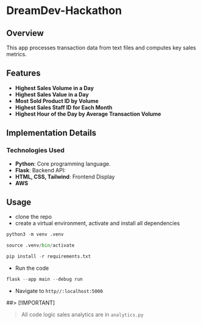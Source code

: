 # DreamDev-Hackathon

## Overview
This app processes transaction data from text files and computes key sales metrics. 

## Features
- **Highest Sales Volume in a Day** 
- **Highest Sales Value in a Day**
- **Most Sold Product ID by Volume**
- **Highest Sales Staff ID for Each Month**
- **Highest Hour of the Day by Average Transaction Volume**

## Implementation Details
### Technologies Used
- **Python**: Core programming language.
- **Flask**: Backend API:
- **HTML, CSS, Tailwind**: Frontend Display
- **AWS**

## Usage
- clone the repo
- create a virtual environment, activate and install all dependencies
```py
python3 -m venv .venv

source .venv/bin/activate

pip install -r requirements.txt
```
- Run the code
```py
flask --app main --debug run

```
- Navigate to `http//:localhost:5000`


##> [!IMPORTANT]
> All code logic sales analytics are in `analytics.py`
